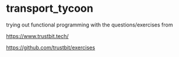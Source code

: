 # transport_tycoon

trying out functional programming with the questions/exercises from 

https://www.trustbit.tech/

https://github.com/trustbit/exercises

